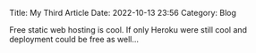 Title: My Third Article
Date: 2022-10-13 23:56
Category: Blog

Free static web hosting is cool. If only Heroku were still cool and deployment could be free as well...